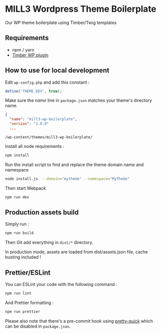 # MILL3 Wordpress Theme Boilerplate

Our WP theme boilerplate using Timber/Twig templates

## Requirements

- npm / yarn
- [Timber WP plugin](https://github.com/timber/timber/)

## How to use for local development

Edit `wp-config.php` and add this constant :

```php
define('THEME_DEV', true);
```

Make sure the _name_ line in `package.json` matches your theme's directory name.

```json
{
  "name": "mill3-wp-boilerplate",
  "version": "2.0.0"
  ...
```

```
/wp-content/themes/mill3-wp-boilerplate/
```

Install all node requirements :

```bash
npm install
```

Run the install script to find and replace the theme domain name and namespace

```bash
node install.js  --domain="mytheme" --namespace="MyTheme"
```

Then start Webpack

```bash
npm run dev
```

## Production assets build

Simply run :

```bash
npm run build
```

Then Git add everything in `dist/*` directory.

In production mode, assets are loaded from dist/assets.json file, cache busting included !

## Prettier/ESLint

You can ESLint your code with the following command :

```bash
npm run lint
```

And Prettier formatting :

```bash
npm run prettier
```

Please also note that there's a pre-commit hook using [pretty-quick](https://github.com/azz/pretty-quick) which can be disabled in `package.json`.
